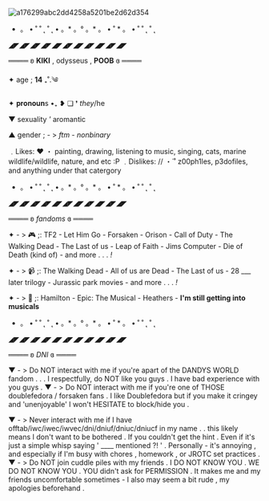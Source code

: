 ![a176299abc2dd4258a5201be2d62d354](https://github.com/user-attachments/assets/ba455628-eb96-472b-b0b0-b32c66b8e5b9)



* 。 • ˚ ˚ ˛ ˚ ˛ • 。* 。° 。* 。 • ˚ * 。 • ˚ ˚ ˛ ˚ ˛ 

◢◤◢◤◢◤◢◤◢◤◢◤◢◤◢◤◢◤◢◤◢◤ 

════ ʚ **KIKI** , odysseus , **POOB**  ɞ ════


✦ age ; **14** ₊˚.༄

✦ 𝐩𝐫𝐨𝐧𝐨𝐮𝐧s •₊ ❥︎ ❏ ❜ *they*/he

▼ sexuality *'* aromantic

▲ gender ; - > *ftm - nonbinary* 

 ﹒Likes:          ♥ ・ painting, drawing, listening to music, singing, cats, marine wildlife/wildlife, nature, and etc :P
﹒Dislikes:        //  ・˙˚ z00ph1les, p3dofiles, and anything under that catergory

  
* 。 • ˚ ˚ ˛ ˚ ˛ • 。* 。° 。* 。 • ˚ * 。 • ˚ ˚ ˛ ˚ ˛ 

◢◤◢◤◢◤◢◤◢◤◢◤◢◤◢◤◢◤◢◤◢◤

════ ʚ *fandoms* ɞ ════


✦ - > 🎮 ;: TF2 - Let Him Go - Forsaken - Orison - Call of Duty - The Walking Dead - The Last of us - Leap of Faith - Jims Computer - Die of Death (kind of) - and more . . . *!*


✦ - > 📹 ;: The Walking Dead - All of us are Dead - The Last of us - 28 ___ later trilogy - Jurassic park movies - and more . . . *!*


✦ - > 🎵 ;: Hamilton - Epic: The Musical - Heathers - __I'm still getting into musicals__


* 。 • ˚ ˚ ˛ ˚ ˛ • 。* 。° 。* 。 • ˚ * 。 • ˚ ˚ ˛ ˚ ˛ 

◢◤◢◤◢◤◢◤◢◤◢◤◢◤◢◤◢◤◢◤◢◤

════ ʚ *DNI* ɞ ════

▼ - > Do NOT interact with me if you're apart of the DANDYS WORLD fandom . . . I respectfully, do NOT like you guys . I have bad experience with you guys .
▼ - > Do NOT interact with me if you're one of THOSE doublefedora / forsaken fans . I like Doublefedora but if you make it cringey and 'unenjoyable' I won't HESITATE to block/hide you .


▼ - > Never interact with me if I have offtab/iwc/iwec/iwvec/dni/dniuf/dniuc/dniucf in my name . . this likely means I don't want to be bothered . If you couldn't get the hint . Even if it's just a simple whisp saying ' ____ mentioned ?! ' . Personally - it's annoying , and especially if I'm busy with chores , homework , or JROTC set practices .
▼ - > Do NOT join cuddle piles with my friends . I DO NOT KNOW YOU . WE DO NOT KNOW YOU . YOU didn't ask for PERMISSION . It makes me and my friends uncomfortable sometimes - I also may seem a bit rude , my apologies beforehand . 
